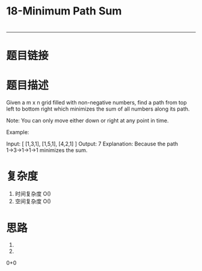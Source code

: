 # 18-Minimum Path Sum
# 
-----------
# 题目链接


# 题目描述
Given a m x n grid filled with non-negative numbers, find a path from top left to bottom right which minimizes the sum of all numbers along its path.

Note: You can only move either down or right at any point in time.

Example:

Input:
[
  [1,3,1],
  [1,5,1],
  [4,2,1]
]
Output: 7
Explanation: Because the path 1→3→1→1→1 minimizes the sum.

# 复杂度
1. 时间复杂度 O()
2. 空间复杂度 O()

# 思路
1. 
2. 

0+0